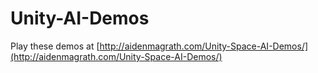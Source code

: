 # Unity-AI-Demos

Play these demos at [http://aidenmagrath.com/Unity-Space-AI-Demos/](http://aidenmagrath.com/Unity-Space-AI-Demos/)
